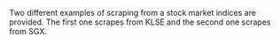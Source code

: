 Two different examples of scraping from a stock market indices are provided. The first one scrapes from KLSE and the second one scrapes from SGX.



